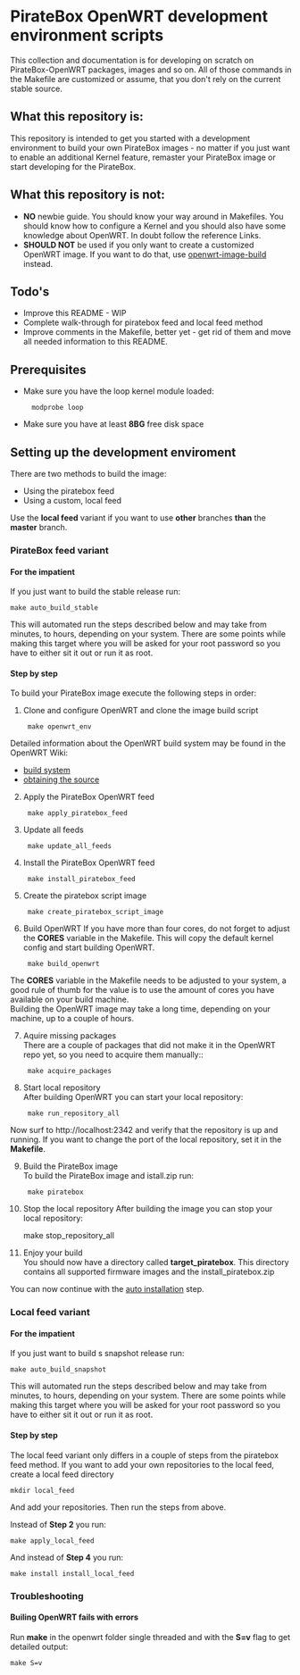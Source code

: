 # PirateBox OpenWRT development environment scripts
This collection and documentation is for developing on scratch on PirateBox-OpenWRT packages, images and so on. All of those commands in the Makefile are customized or assume, that you don't rely on the current stable source.

## What this repository is:
This repository is intended to get you started with a development environment to build your own PirateBox images - no matter if you just want to enable an additional Kernel feature, remaster your PirateBox image or start developing for the PirateBox.

## What this repository is __not__:
* __NO__ newbie guide. You should know your way around in Makefiles. You should know how to configure a Kernel and you should also have some knowledge about OpenWRT. In doubt follow the reference Links.
* __SHOULD NOT__ be used if you only want to create a customized OpenWRT image. If you want to do that, use [openwrt-image-build](http://wiki.openwrt.org/doc/howto/obtain.firmware.generate) instead.

## Todo's
* Improve this README - WIP
* Complete walk-through for piratebox feed and local feed method
* Improve comments in the Makefile, better yet - get rid of them and move all needed information to this README.

## Prerequisites
* Make sure you have the loop kernel module loaded:

        modprobe loop

* Make sure you have at least __8BG__ free disk space

## Setting up the development enviroment
There are two methods to build the image:
* Using the piratebox feed
* Using a custom, local feed

Use the __local feed__ variant if you want to use __other__ branches __than__ the __master__ branch.


### PirateBox feed variant
#### For the impatient
If you just want to build the stable release run:

    make auto_build_stable

This will automated run the steps described below and may take from minutes, to hours, depending on your system. There are some points while making this target where you will be asked for your root password so you have to either sit it out or run it as root.

#### Step by step
To build your PirateBox image execute the following steps in order:
    
1. Clone and configure OpenWRT and clone the image build script
    
        make openwrt_env
Detailed information about the OpenWRT build system may be found in the OpenWRT Wiki:

  * [build system](http://wiki.openwrt.org/doc/howto/buildroot.exigence)
  * [obtaining the source](http://wiki.openwrt.org/doc/howto/buildroot.exigence#downloading.sources)

2. Apply the PirateBox OpenWRT feed 

        make apply_piratebox_feed

3. Update all feeds

        make update_all_feeds

4. Install the PirateBox OpenWRT feed

        make install_piratebox_feed

5. Create the piratebox script image

        make create_piratebox_script_image

6. Build OpenWRT
If you have more than four cores, do not forget to adjust the __CORES__ variable in the Makefile.
This will copy the default kernel config and start building OpenWRT.

        make build_openwrt
The __CORES__ variable in the Makefile needs to be adjusted to your system, a good rule of thumb for the value is to use the amount of cores you have available on your build machine.     
Building the OpenWRT image may take a long time, depending on your machine, up to a couple of hours.

7. Aquire missing packages    
There are a couple of packages that did not make it in the OpenWRT repo yet, so you need to acquire them manually::

        make acquire_packages

8. Start local repository    
After building OpenWRT you can start your local repository:

        make run_repository_all
Now surf to http://localhost:2342 and verify that the repository is up and running.
If you want to change the port of the local repository, set it in the __Makefile__.

9. Build the PirateBox image     
To build the PirateBox image and istall.zip run:

        make piratebox

10. Stop the local repository
After building the image you can stop your local repository:

       make stop_repository_all

11. Enjoy your build     
You should now have a directory called __target_piratebox__.
This directory contains all supported firmware images and the install_piratebox.zip

You can now continue with the [auto installation](http://piratebox.cc/openwrt:diy) step.

### Local feed variant
#### For the impatient
If you just want to build s snapshot release run:

    make auto_build_snapshot

This will automated run the steps described below and may take from minutes, to hours, depending on your system. There are some points while making this target where you will be asked for your root password so you have to either sit it out or run it as root.

#### Step by step
The local feed variant only differs in a couple of steps from the piratebox feed method.
If you want to add your own repositories to the local feed, create a local feed directory

    mkdir local_feed

And add your repositories. Then run the steps from above.

Instead of __Step 2__ you run:

    make apply_local_feed

And instead of __Step 4__ you run:

    make install install_local_feed

### Troubleshooting
#### Builing OpenWRT fails with errors
Run __make__ in the openwrt folder single threaded and with the __S=v__ flag to get detailed output:

    make S=v
